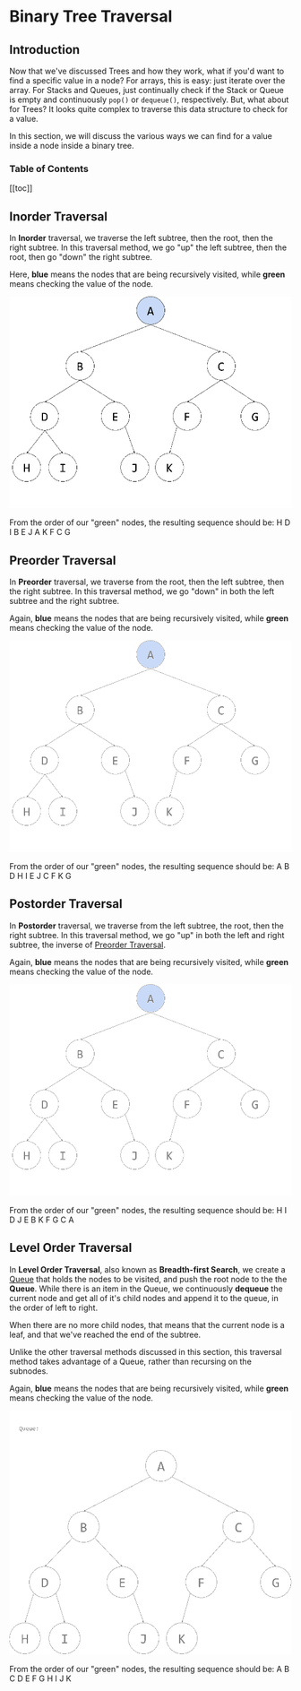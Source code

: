 # Binary Tree Traversal

## Introduction

Now that we've discussed Trees and how they work, what if you'd want to find a specific value in a node? For arrays, this is easy: just iterate over the array. For Stacks and Queues, just continually check if the Stack or Queue is empty and continuously `pop()` or `dequeue()`, respectively. But, what about for Trees? It looks quite complex to traverse this data structure to check for a value.

In this section, we will discuss the various ways we can find for a value inside a node inside a binary tree.

### Table of Contents

[[toc]]

## Inorder Traversal

In **Inorder** traversal, we traverse the left subtree, then the root, then the right subtree. In this traversal method, we go "up" the left subtree, then the root, then go "down" the right subtree.

Here, **blue** means the nodes that are being recursively visited, while **green** means checking the value of the node.

<img src="./images/inorder.gif" class="center x50">

From the order of our "green" nodes, the resulting sequence should be: H D I B E J A K F C G

## Preorder Traversal

In **Preorder** traversal, we traverse from the root, then the left subtree, then the right subtree. In this traversal method, we go "down" in both the left subtree and the right subtree.

Again, **blue** means the nodes that are being recursively visited, while **green** means checking the value of the node.

<img src="./images/preorder.gif" class="center x50">

From the order of our "green" nodes, the resulting sequence should be:  A B D H I E J C F K G

## Postorder Traversal

In **Postorder** traversal, we traverse from the left subtree, the root, then the right subtree. In this traversal method, we go "up" in both the left and right subtree, the inverse of [Preorder Traversal](#preorder-traversal).

Again, **blue** means the nodes that are being recursively visited, while **green** means checking the value of the node.

<img src="./images/postorder.gif" class="center x50">

From the order of our "green" nodes, the resulting sequence should be: H I D J E B K F G C A

## Level Order Traversal

In **Level Order Traversal**, also known as **Breadth-first Search**, we create a [Queue](./adt-stack-and-queue.md#queue) that holds the nodes to be visited, and push the root node to the the **Queue**. While there is an item in the Queue, we continuously **dequeue** the current node and get all of it's child nodes and append it to the queue, in the order of left to right.

When there are no more child nodes, that means that the current node is a leaf, and that we've reached the end of the subtree.

Unlike the other traversal methods discussed in this section, this traversal method takes advantage of a Queue, rather than recursing on the subnodes.

Again, **blue** means the nodes that are being recursively visited, while **green** means checking the value of the node.

<img src="./images/level-order.gif" class="center x50">

From the order of our "green" nodes, the resulting sequence should be: A B C D E F G H I J K